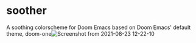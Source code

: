 # soother
A soothing colorscheme for Doom Emacs based on Doom Emacs' default theme, doom-one![Screenshot from 2021-08-23 12-22-10](https://user-images.githubusercontent.com/88877968/130423788-41fce69c-b9b3-40e8-8337-6c0899d695d9.png)
